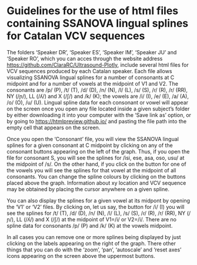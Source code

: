 
# Guidelines for the use of html files containing SSANOVA lingual splines for Catalan  VCV sequences

The folders ‘Speaker DR’, ‘Speaker ES’, ‘Speaker IM’, ‘Speaker JU’ and ‘Speaker RO’, which you can acces through the website address https://github.com/ClaraRC/Ultrasound-Plotly, include several html files for VCV sequences produced by each Catalan speaker. Each file allows visualizing SSANOVA lingual splines for a number of consonants at C midpoint and for a number of vowels at the midpoint of V1 and V2. The consonants are /p/ (P), /t/ (T), /d/ (D), /n/ (N), /l/ (L), /s/ (S), /ɾ/ (R), /r/ (RR), NY (/ɲ/), LL (/ʎ/) and X (/ʃ/) and /k/ (K); the vowels are /i/ (I), /e/ (E), /a/ (A), /o/ (O), /u/ (U). Lingual spline data for each consonant or vowel will appear on the screen once you open any file located inside a given subject’s folder by either downloading it into your computer with the ‘Save link as’ option, or by going to https://htmlpreview.github.io/ and pasting the file path into the empty cell that appears on the screen. 

Once you open the ‘Consonant’ file, you will view the SSANOVA lingual splines for a given consonant at C midpoint by clicking on any of the consonant buttons appearing on the left of the graph. Thus, if you open the file for consonant S, you will see the splines for /isi, ese, asa, oso, usu/ at the midpoint of /s/. On the other hand, if you click on the button for one of the vowels you will see the splines for that vowel at the midpoint of all consonants. You can change the spline colours by clicking on the buttons placed above the graph. Information about xy location and VCV sequence may be obtained by placing the cursor anywhere on a given spline.  

You can also display the splines for a given vowel at its midpont by opening the ‘V1’ or ‘V2’ files. By clicking on, let us say, the button for /i/ (I) you will see the splines for /t/ (T), /d/ (D), /n/ (N), /l/ (L), /s/ (S), /ɾ/ (R), /r/ (RR), NY (/ɲ/), LL (/ʎ/) and X (/ʃ/) at the midpoint of V1=/i/ or V2=/i/. There are no spline data for consonants /p/ (P) and /k/ (K) at the vowels midpoint.

In all cases you can remove one or more splines being displayed by just clicking on the labels appearing on the right of the graph. There other things that you can do with the ‘zoom’, ‘pan’, ‘autoscale’  and ‘reset axes’ icons appearing on the screen above the uppermost buttons.
